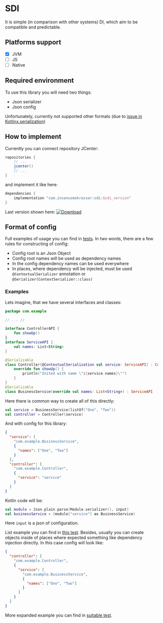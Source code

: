 # SDI

It is simple (in comparison with other systems) DI, which aim to be compatible and predictable.

## Platforms support

* [x] JVM
* [ ] JS
* [ ] Native

## Required environment

To use this library you will need two things:

* Json serializer
* Json config

Unfortunately, currently not supported other formats (due to
[issue in Kotlinx.serialization](https://github.com/Kotlin/kotlinx.serialization/issues/615))

## How to implement

Currently you can connect repository JCenter:

```groovy
repositories {
    // ...
    jcenter()
    // ...
}
```

and implement it like here:

```groovy
dependencies {
    implementation "com.insanusmokrassar:sdi:$sdi_version"
}
```

Last version shown here: [ ![Download](https://api.bintray.com/packages/insanusmokrassar/InsanusMokrassar/sdi/images/download.svg) ](https://bintray.com/insanusmokrassar/InsanusMokrassar/sdi/_latestVersion)

## Format of config

Full examples of usage you can find in [tests](src/commonTest/kotlin/com/insanusmokrassar/sdi). In two words, there are
a few rules for constructing of config:

* Config root is an Json Object
* Config root names will be used as dependency names
* In the config dependency names can be used everywhere
* In places, where dependency will be injected, must be used `@ContextualSerializer` annotation or `@Serializer(ContextSerializer::class)`

### Examples

Lets imagine, that we have several interfaces and classes:

```kotlin
package com.example

// ... //

interface ControllerAPI {
    fun showUp()
}
interface ServiceAPI {
    val names: List<String>
}

@Serializable
class Controller(@ContextualSerialization val service: ServiceAPI) : ControllerAPI {
    override fun showUp() {
        println("Inited with name \"${service.names}\"")
    }
}
@Serializable
class BusinessService(override val names: List<String>) : ServiceAPI
```

Here there is common way to create all of this directly:

```kotlin
val service = BusinessService(listOf("One", "Two"))
val controller = Controller(service)
```

And with config for this library:

```json
{
  "service": [
    "com.example.BusinessService",
    {
      "names": ["One", "Two"]
    }
  ],
  "controller": [
    "com.example.Controller",
    {
      "service": "service"
    }
  ]
}
```

Kotlin code will be:

```kotlin
val module = Json.plain.parse(Module.serializer(), input)
val businessService = (module["service"] as BusinessService)
```

Here `input` is a json of configuration.

List example you can find in
[this test](https://git.insanusmokrassar.com/InsanusMokrassar/SDI/src/master/src/commonTest/kotlin/com/insanusmokrassar/sdi/ListTest.kt).
Besides, usually you can create objects inside of places where expected something like dependency injection directly. In
this case config will look like:

```json
{
  "controller": [
    "com.example.Controller",
    {
      "service": [
        "com.example.BusinessService",
        {
          "names": ["One", "Two"]
        }
      ]
    }
  ]
}
```

More expanded example you can find in
[suitable test](https://git.insanusmokrassar.com/InsanusMokrassar/SDI/src/master/src/commonTest/kotlin/com/insanusmokrassar/sdi/SimpleCustomObjectTest.kt#L63).

